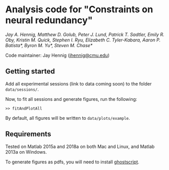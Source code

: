 # Analysis code for "Constraints on neural redundancy"
_Jay A. Hennig, Matthew D. Golub, Peter J. Lund, Patrick T. Sadtler, Emily R. Oby, Kristin M. Quick, Stephen I. Ryu, Elizabeth C. Tyler-Kabara, Aaron P. Batista*, Byron M. Yu*, Steven M. Chase*_

Code maintainer: Jay Hennig (jhennig@cmu.edu)

## Getting started

Add all experimental sessions (link to data coming soon) to the folder `data/sessions/`.

Now, to fit all sessions and generate figures, run the following:

```
>> fitAndPlotAll
```

By default, all figures will be written to `data/plots/example`.

## Requirements

Tested on Matlab 2015a and 2018a on both Mac and Linux, and Matlab 2013a on Windows.

To generate figures as pdfs, you will need to install [ghostscript](https://ghostscript.com/).
